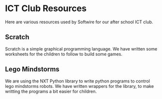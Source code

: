 ICT Club Resources
==================
Here are various resources used by Softwire for our after school ICT club.

Scratch
-------
Scratch is a simple graphical programming language.
We have written some worksheets for the children to follow to build some games.

Lego Mindstorms
---------------
We are using the NXT Python library to write python programs to control lego mindstorms robots.
We have written wrappers for the library, to make writting the programs a bit easier for children.
